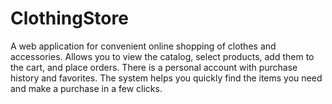 # ClothingStore
A web application for convenient online shopping of clothes and accessories. Allows you to view the catalog, select products, add them to the cart, and place orders. There is a personal account with purchase history and favorites. The system helps you quickly find the items you need and make a purchase in a few clicks.

